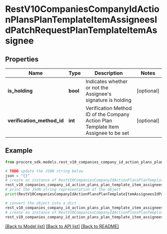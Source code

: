 # RestV10CompaniesCompanyIdActionPlansPlanTemplateItemAssigneesIdPatchRequestPlanTemplateItemAssignee


## Properties

Name | Type | Description | Notes
------------ | ------------- | ------------- | -------------
**is_holding** | **bool** | Indicates whether or not the Assignee&#39;s signature is holding | [optional] 
**verification_method_id** | **int** | Verification Method ID of the Company Action Plan Template Item Assignee to be set | [optional] 

## Example

```python
from procore_sdk.models.rest_v10_companies_company_id_action_plans_plan_template_item_assignees_id_patch_request_plan_template_item_assignee import RestV10CompaniesCompanyIdActionPlansPlanTemplateItemAssigneesIdPatchRequestPlanTemplateItemAssignee

# TODO update the JSON string below
json = "{}"
# create an instance of RestV10CompaniesCompanyIdActionPlansPlanTemplateItemAssigneesIdPatchRequestPlanTemplateItemAssignee from a JSON string
rest_v10_companies_company_id_action_plans_plan_template_item_assignees_id_patch_request_plan_template_item_assignee_instance = RestV10CompaniesCompanyIdActionPlansPlanTemplateItemAssigneesIdPatchRequestPlanTemplateItemAssignee.from_json(json)
# print the JSON string representation of the object
print(RestV10CompaniesCompanyIdActionPlansPlanTemplateItemAssigneesIdPatchRequestPlanTemplateItemAssignee.to_json())

# convert the object into a dict
rest_v10_companies_company_id_action_plans_plan_template_item_assignees_id_patch_request_plan_template_item_assignee_dict = rest_v10_companies_company_id_action_plans_plan_template_item_assignees_id_patch_request_plan_template_item_assignee_instance.to_dict()
# create an instance of RestV10CompaniesCompanyIdActionPlansPlanTemplateItemAssigneesIdPatchRequestPlanTemplateItemAssignee from a dict
rest_v10_companies_company_id_action_plans_plan_template_item_assignees_id_patch_request_plan_template_item_assignee_from_dict = RestV10CompaniesCompanyIdActionPlansPlanTemplateItemAssigneesIdPatchRequestPlanTemplateItemAssignee.from_dict(rest_v10_companies_company_id_action_plans_plan_template_item_assignees_id_patch_request_plan_template_item_assignee_dict)
```
[[Back to Model list]](../README.md#documentation-for-models) [[Back to API list]](../README.md#documentation-for-api-endpoints) [[Back to README]](../README.md)


